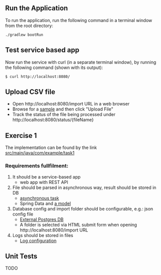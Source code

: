 ## Run the Application

To run the application, run the following command in a terminal window from the root directory:

    ./gradlew bootRun

## Test service based app
Now run the service with curl (in a separate terminal window), by running the following
command (shown with its output):

    $ curl http://localhost:8080/

## Upload CSV file 
* Open http://localhost:8080/import URL in a web browser
* Browse for a [sample](samples/geoclasses.csv) and then click "Upload File"
* Track the status of the file being processed under http://localhost:8080/status/{fileName}

## Exercise 1
The implementation can be found by the link [src/main/java/com/example/task1](src/main/java/com/example/task1)

### Requirements fullfilment:
1) It should be a service-based app
    * web app with REST API
2) File should be parsed in asynchronous way, result should be stored in DB
    * [asynchronous task](https://github.com/yegor86/spring-boot-app/blob/main/src/main/java/com/example/task1/service/FileProcessingService.java#L36)
    * Spring Data and [a model](https://github.com/yegor86/spring-boot-app/blob/main/src/main/java/com/example/task1/model/GeoClass.java)
3) Database config and import folder should be configurable, e.g.: json config file
    * [External Postgres DB](https://github.com/yegor86/spring-boot-app/blob/main/src/main/resources/application.properties#L8-L12)
    * A folder is selected via HTML submit form when opening http://localhost:8080/import URL 
4) Logs should be stored in files
    * [Log configuration](https://github.com/yegor86/spring-boot-app/blob/main/src/main/resources/application.properties#L22-L32)

## Unit Tests
TODO